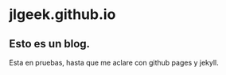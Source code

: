 # jlgeek.github.io
## Esto es un blog.

Esta en pruebas, hasta que me aclare con github pages y jekyll.
